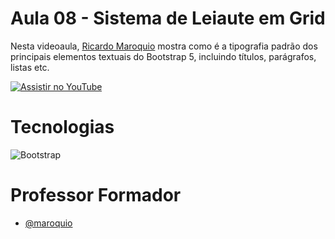 
# Aula 08 - Sistema de Leiaute em Grid

Nesta videoaula, [Ricardo Maroquio](https://github.com/maroquio) mostra como é a tipografia padrão dos principais elementos textuais do Bootstrap 5, incluindo títulos, parágrafos, listas etc.

[![Assistir no YouTube](https://img.youtube.com/vi/dv8Nxf9apz8/maxresdefault.jpg)](https://youtu.be/dv8Nxf9apz8)

# Tecnologias

![Bootstrap](https://img.shields.io/badge/Bootstrap-6d11ea?style=for-the-badge&logo=bootstrap&logoColor=white)


# Professor Formador

- [@maroquio](https://github.com/maroquio)